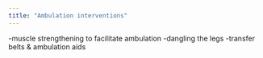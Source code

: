 ```yaml
---
title: "Ambulation interventions"
---
```

-muscle strengthening to facilitate ambulation 
-dangling the legs 
-transfer belts &amp; ambulation aids

